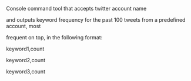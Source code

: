 Console command tool that accepts twitter account name 

and outputs keyword frequency for the past 100 tweets from a predefined account, most

frequent on top, in the following format:

keyword1,count

keyword2,count

keyword3,count